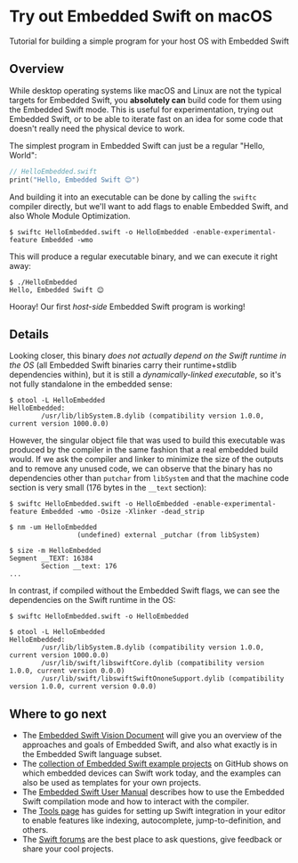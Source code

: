 # Try out Embedded Swift on macOS

Tutorial for building a simple program for your host OS with Embedded Swift

## Overview

While desktop operating systems like macOS and Linux are not the typical targets for Embedded Swift, you **absolutely can** build code for them using the Embedded Swift mode. This is useful for experimentation, trying out Embedded Swift, or to be able to iterate fast on an idea for some code that doesn't really need the physical device to work.

The simplest program in Embedded Swift can just be a regular "Hello, World":

```swift
// HelloEmbedded.swift
print("Hello, Embedded Swift 😊")
```

And building it into an executable can be done by calling the `swiftc` compiler directly, but we'll want to add flags to enable Embedded Swift, and also Whole Module Optimization.

```shell
$ swiftc HelloEmbedded.swift -o HelloEmbedded -enable-experimental-feature Embedded -wmo
```

This will produce a regular executable binary, and we can execute it right away:

```shell
$ ./HelloEmbedded
Hello, Embedded Swift 😊
```
Hooray! Our first *host-side* Embedded Swift program is working!

## Details

Looking closer, this binary *does not actually depend on the Swift runtime in the OS* (all Embedded Swift binaries carry their runtime+stdlib dependencies within), but it is still a *dynamically-linked executable*, so it's not fully standalone in the embedded sense:

```shell
$ otool -L HelloEmbedded
HelloEmbedded:
        /usr/lib/libSystem.B.dylib (compatibility version 1.0.0, current version 1000.0.0)
```

However, the singular object file that was used to build this executable was produced by the compiler in the same fashion that a real embedded build would. If we ask the compiler and linker to minimize the size of the outputs and to remove any unused code, we can observe that the binary has no dependencies other than `putchar` from `libSystem` and that the machine code section is very small (176 bytes in the `__text` section):

```shell
$ swiftc HelloEmbedded.swift -o HelloEmbedded -enable-experimental-feature Embedded -wmo -Osize -Xlinker -dead_strip

$ nm -um HelloEmbedded
                 (undefined) external _putchar (from libSystem)

$ size -m HelloEmbedded
Segment __TEXT: 16384
        Section __text: 176
...
```

In contrast, if compiled without the Embedded Swift flags, we can see the dependencies on the Swift runtime in the OS:

```shell
$ swiftc HelloEmbedded.swift -o HelloEmbedded

$ otool -L HelloEmbedded
HelloEmbedded:
        /usr/lib/libSystem.B.dylib (compatibility version 1.0.0, current version 1000.0.0)
        /usr/lib/swift/libswiftCore.dylib (compatibility version 1.0.0, current version 0.0.0)
        /usr/lib/swift/libswiftSwiftOnoneSupport.dylib (compatibility version 1.0.0, current version 0.0.0)
```

## Where to go next

- The [Embedded Swift Vision Document](https://github.com/swiftlang/swift-evolution/blob/main/visions/embedded-swift.md) will give you an overview of the approaches and goals of Embedded Swift, and also what exactly is in the Embedded Swift language subset.
- The [collection of Embedded Swift example projects](https://github.com/apple/swift-embedded-examples) on GitHub shows on which embedded devices can Swift work today, and the examples can also be used as templates for your own projects.
- The [Embedded Swift User Manual](https://github.com/swiftlang/swift/blob/main/docs/EmbeddedSwift/UserManual.md) describes how to use the Embedded Swift compilation mode and how to interact with the compiler.
- The [Tools page](https://www.swift.org/tools/#editors) has guides for setting up Swift integration in your editor to enable features like indexing, autocomplete, jump-to-definition, and others.
- The [Swift forums](https://forums.swift.org/) are the best place to ask questions, give feedback or share your cool projects.
